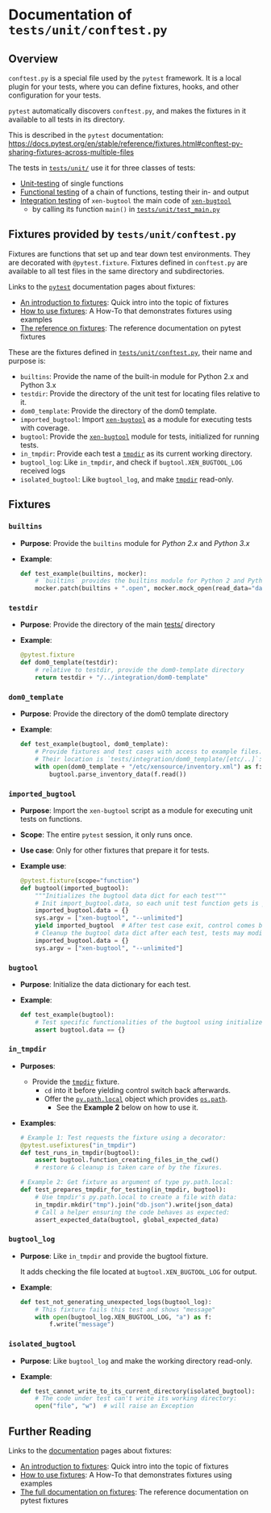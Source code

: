 # Documentation of `tests/unit/conftest.py`

## Overview

`conftest.py` is a special file used by the `pytest` framework.
It is a local plugin for your tests, where you can define fixtures, hooks,
and other configuration for your tests.

`pytest` automatically discovers `conftest.py`, and makes
the fixtures in it available to all tests in its directory.

This is described in the `pytest` documentation:
<https://docs.pytest.org/en/stable/reference/fixtures.html#conftest-py-sharing-fixtures-across-multiple-files>

The tests in [`tests/unit/`](.) use it for three classes of tests:

- [Unit-testing](https://en.wikipedia.org/wiki/Unit_testing) of single functions
- [Functional testing](https://en.wikipedia.org/wiki/Functional_testing)
  of a chain of functions, testing their in- and output
- [Integration testing](https://en.wikipedia.org/wiki/Integration_testing)
  of `xen-bugtool` the main code of [`xen-bugtool`](../../xen-bugtool)
  - by calling its function `main()` in [`tests/unit/test_main.py`](test_main.py)

## Fixtures provided by `tests/unit/conftest.py`

Fixtures are functions that set up and tear down test environments.
They are decorated with `@pytest.fixture`.
Fixtures defined in `conftest.py` are available to all test files
in the same directory and subdirectories.

Links to the [`pytest`](https://docs.pytest.org/en/8.0.x/how-to/index.html#how-to)
documentation pages about fixtures:

- [An introduction to fixtures](https://docs.pytest.org/en/8.0.x/fixture.html):
  Quick intro into the topic of fixtures
- [How to use fixtures](https://docs.pytest.org/en/8.0.x/how-to/fixtures.html):
  A How-To that demonstrates fixtures using examples
- [The reference on fixtures](https://docs.pytest.org/en/8.0.x/reference/fixtures.html):
  The reference documentation on pytest fixtures

These are the fixtures defined in [`tests/unit/conftest.py`](conftest.py),
their name and purpose is:

- `builtins`: Provide the name of the built-in module for Python 2.x and Python 3.x
- `testdir`: Provide the directory of the unit test for locating files relative to it.
- `dom0_template`: Provide the directory of the dom0 template.
- `imported_bugtool`: Import
      [`xen-bugtool`](../../xen-bugtool) as a module for executing tests with coverage.
- `bugtool`: Provide the [`xen-bugtool`](../../xen-bugtool)
      module for tests, initialized for running tests.
- `in_tmpdir`: Provide each test a
   [`tmpdir`](https://docs.pytest.org/en/4.6.x/tmpdir.html#the-tmpdir-fixture)
   as its current working directory.
- `bugtool_log`: Like `in_tmpdir`, and check if `bugtool.XEN_BUGTOOL_LOG` received logs
- `isolated_bugtool`: Like `bugtool_log`, and make
   [`tmpdir`](https://docs.pytest.org/en/4.6.x/tmpdir.html#the-tmpdir-fixture)
   read-only.

## Fixtures

### `builtins`

- **Purpose**: Provide the `builtins` module for *Python 2.x* and
  *Python 3.x*

- **Example**:

    ```python
    def test_example(builtins, mocker):
        # `builtins` provides the builtins module for Python 2 and Python 3:
        mocker.patch(builtins + ".open", mocker.mock_open(read_data="data"))
    ```

### `testdir`

- **Purpose**: Provide the directory of the main [tests/](..) directory
- **Example**:

    ```python
    @pytest.fixture
    def dom0_template(testdir):
        # relative to testdir, provide the dom0-template directory
        return testdir + "/../integration/dom0-template"
    ```

### `dom0_template`

- **Purpose**: Provide the directory of the dom0 template directory
- **Example**:

    ```python
    def test_example(bugtool, dom0_template):
        # Provide fixtures and test cases with access to example files.
        # Their location is `tests/integration/dom0_template/[etc/..]`:
        with open(dom0_template + "/etc/xensource/inventory.xml") as f:
            bugtool.parse_inventory_data(f.read())
    ```

### `imported_bugtool`

- **Purpose**: Import the `xen-bugtool` script as a module for
               executing unit tests on functions.
- **Scope**: The entire `pytest` session, it only runs once.
- **Use case**: Only for other fixtures that prepare it for tests.
- **Example use**:

    ```python
    @pytest.fixture(scope="function")
    def bugtool(imported_bugtool):
        """Initializes the bugtool data dict for each test"""
        # Init import_bugtool.data, so each unit test function gets is pristine:
        imported_bugtool.data = {}
        sys.argv = ["xen-bugtool", "--unlimited"]
        yield imported_bugtool  # After test case exit, control comes back.
        # Cleanup the bugtool data dict after each test, tests may modify it:
        imported_bugtool.data = {}
        sys.argv = ["xen-bugtool", "--unlimited"]
    ```

### `bugtool`

- **Purpose**: Initialize the data dictionary for each test.
- **Example**:

    ```python
    def test_example(bugtool):
        # Test specific functionalities of the bugtool using initialized data
        assert bugtool.data == {}
    ```

### `in_tmpdir`

- **Purposes**:

  - Provide the [`tmpdir`](https://docs.pytest.org/en/6.2.x/tmpdir.html#the-tmpdir-fixture)
    fixture.
    - `cd` into it before yielding control switch back afterwards.
    - Offer the [`py.path.local`](https://py.readthedocs.io/en/latest/path.htm)
      object which provides
      [`os.path`](https://docs.python.org/3/library/os.path.html).
      - See the **Example 2** below on how to use it.

- **Examples**:

    ```python
    # Example 1: Test requests the fixture using a decorator:
    @pytest.usefixtures("in_tmpdir")
    def test_runs_in_tmpdir(bugtool):
        assert bugtool.function_creating_files_in_the_cwd()
        # restore & cleanup is taken care of by the fixures.
    ```

    ```python
    # Example 2: Get fixture as argument of type py.path.local:
    def test_prepares_tmpdir_for_testing(in_tmpdir, bugtool):
        # Use tmpdir's py.path.local to create a file with data:
        in_tmpdir.mkdir("tmp").join("db.json").write(json_data)
        # Call a helper ensuring the code behaves as expected:
        assert_expected_data(bugtool, global_expected_data)
    ```

### `bugtool_log`

- **Purpose**: Like `in_tmpdir` and provide the bugtool fixture.

  It adds checking the file located at `bugtool.XEN_BUGTOOL_LOG` for output.
- **Example**:

    ```python
    def test_not_generating_unexpected_logs(bugtool_log):
        # This fixture fails this test and shows "message"
        with open(bugtool_log.XEN_BUGTOOL_LOG, "a") as f:
            f.write("message")
    ```

### `isolated_bugtool`

- **Purpose**: Like `bugtool_log` and make the working directory read-only.
- **Example**:

    ```python
    def test_cannot_write_to_its_current_directory(isolated_bugtool):
        # The code under test can't write its working directory:
        open("file", "w")  # will raise an Exception
    ```

## Further Reading

Links to the [documentation](https://docs.pytest.org/en/8.0.x/how-to/index.html#how-to)
pages about fixtures:

- [An introduction to fixtures](https://docs.pytest.org/en/8.0.x/fixture.html):
  Quick intro into the topic of fixtures
- [How to use fixtures](https://docs.pytest.org/en/8.0.x/how-to/fixtures.html):
  A How-To that demonstrates fixtures using examples
- [The full documentation on fixtures](https://docs.pytest.org/en/8.0.x/reference/fixtures.html):
  The reference documentation on pytest fixtures
